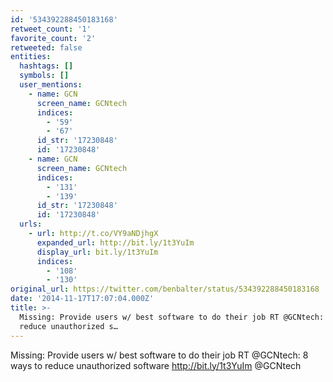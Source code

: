 ```yaml
---
id: '534392288450183168'
retweet_count: '1'
favorite_count: '2'
retweeted: false
entities:
  hashtags: []
  symbols: []
  user_mentions:
    - name: GCN
      screen_name: GCNtech
      indices:
        - '59'
        - '67'
      id_str: '17230848'
      id: '17230848'
    - name: GCN
      screen_name: GCNtech
      indices:
        - '131'
        - '139'
      id_str: '17230848'
      id: '17230848'
  urls:
    - url: http://t.co/VY9aNDjhgX
      expanded_url: http://bit.ly/1t3YuIm
      display_url: bit.ly/1t3YuIm
      indices:
        - '108'
        - '130'
original_url: https://twitter.com/benbalter/status/534392288450183168
date: '2014-11-17T17:07:04.000Z'
title: >-
  Missing: Provide users w/ best software to do their job RT @GCNtech: 8 ways to
  reduce unauthorized s…
---
```


Missing: Provide users w/ best software to do their job RT @GCNtech: 8 ways to reduce unauthorized software http://bit.ly/1t3YuIm @GCNtech